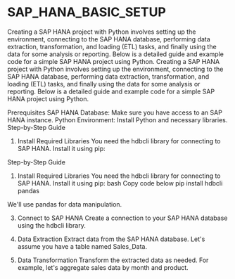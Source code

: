 # SAP_HANA_BASIC_SETUP
Creating a SAP HANA project with Python involves setting up the environment, connecting to the SAP HANA database, performing data extraction, transformation, and loading (ETL) tasks, and finally using the data for some analysis or reporting. Below is a detailed guide and example code for a simple SAP HANA project using Python. 
Creating a SAP HANA project with Python involves setting up the environment, connecting to the SAP HANA database, performing data extraction, transformation, and loading (ETL) tasks, and finally using the data for some analysis or reporting. Below is a detailed guide and example code for a simple SAP HANA project using Python.

Prerequisites
SAP HANA Database: Make sure you have access to an SAP HANA instance.
Python Environment: Install Python and necessary libraries.
Step-by-Step Guide
1. Install Required Libraries
You need the hdbcli library for connecting to SAP HANA. Install it using pip:



Step-by-Step Guide
1. Install Required Libraries
You need the hdbcli library for connecting to SAP HANA. Install it using pip:
bash
Copy code below
pip install hdbcli pandas

We'll use pandas for data manipulation.

3. Connect to SAP HANA
Create a connection to your SAP HANA database using the hdbcli library.

4. Data Extraction
Extract data from the SAP HANA database. Let's assume you have a table named Sales_Data.

5. Data Transformation
Transform the extracted data as needed. For example, let's aggregate sales data by month and product.
